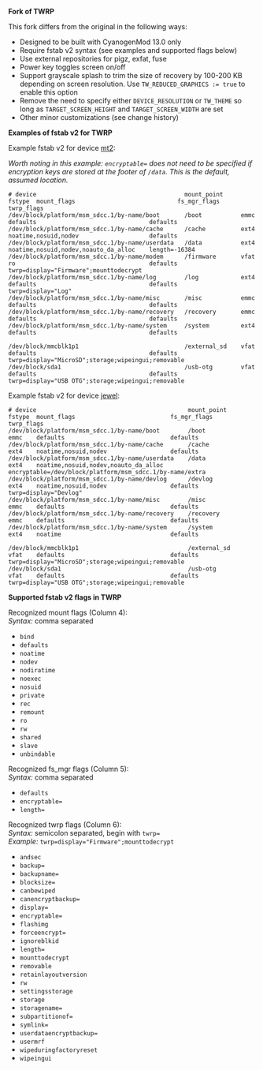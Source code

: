 **Fork of TWRP**

This fork differs from the original in the following ways:

*   Designed to be built with CyanogenMod 13.0 only
*   Require fstab v2 syntax (see examples and supported flags below)
*   Use external repositories for pigz, exfat, fuse
*   Power key toggles screen on/off
*   Support grayscale splash to trim the size of recovery by 100-200 KB depending on screen resolution. Use `TW_REDUCED_GRAPHICS := true` to enable this option
*   Remove the need to specify either `DEVICE_RESOLUTION` or `TW_THEME` so long as `TARGET_SCREEN_HEIGHT` and `TARGET_SCREEN_WIDTH` are set
*   Other minor customizations (see change history)

**Examples of fstab v2 for TWRP**

Example fstab v2 for device [mt2](https://github.com/mdmower/android_device_huawei_mt2):  

_Worth noting in this example: `encryptable=` does not need to be specified if encryption keys are stored at the footer of `/data`. This is the default, assumed location._

    # device                                          mount_point     fstype  mount_flags                             fs_mgr_flags   twrp_flags
    /dev/block/platform/msm_sdcc.1/by-name/boot       /boot           emmc    defaults                                defaults
    /dev/block/platform/msm_sdcc.1/by-name/cache      /cache          ext4    noatime,nosuid,nodev                    defaults
    /dev/block/platform/msm_sdcc.1/by-name/userdata   /data           ext4    noatime,nosuid,nodev,noauto_da_alloc    length=-16384
    /dev/block/platform/msm_sdcc.1/by-name/modem      /firmware       vfat    ro                                      defaults       twrp=display="Firmware";mounttodecrypt
    /dev/block/platform/msm_sdcc.1/by-name/log        /log            ext4    defaults                                defaults       twrp=display="Log"
    /dev/block/platform/msm_sdcc.1/by-name/misc       /misc           emmc    defaults                                defaults
    /dev/block/platform/msm_sdcc.1/by-name/recovery   /recovery       emmc    defaults                                defaults
    /dev/block/platform/msm_sdcc.1/by-name/system     /system         ext4    defaults                                defaults

    /dev/block/mmcblk1p1                              /external_sd    vfat    defaults                                defaults       twrp=display="MicroSD";storage;wipeingui;removable
    /dev/block/sda1                                   /usb-otg        vfat    defaults                                defaults       twrp=display="USB OTG";storage;wipeingui;removable

Example fstab v2 for device [jewel](https://github.com/mdmower/twrp-htc-jewel):  

    # device                                           mount_point     fstype  mount_flags                           fs_mgr_flags                                              twrp_flags
    /dev/block/platform/msm_sdcc.1/by-name/boot        /boot           emmc    defaults                              defaults
    /dev/block/platform/msm_sdcc.1/by-name/cache       /cache          ext4    noatime,nosuid,nodev                  defaults
    /dev/block/platform/msm_sdcc.1/by-name/userdata    /data           ext4    noatime,nosuid,nodev,noauto_da_alloc  encryptable=/dev/block/platform/msm_sdcc.1/by-name/extra
    /dev/block/platform/msm_sdcc.1/by-name/devlog      /devlog         ext4    noatime,nosuid,nodev                  defaults                                                  twrp=display="Devlog"
    /dev/block/platform/msm_sdcc.1/by-name/misc        /misc           emmc    defaults                              defaults
    /dev/block/platform/msm_sdcc.1/by-name/recovery    /recovery       emmc    defaults                              defaults
    /dev/block/platform/msm_sdcc.1/by-name/system      /system         ext4    noatime                               defaults

    /dev/block/mmcblk1p1                               /external_sd    vfat    defaults                              defaults                                                  twrp=display="MicroSD";storage;wipeingui;removable
    /dev/block/sda1                                    /usb-otg        vfat    defaults                              defaults                                                  twrp=display="USB OTG";storage;wipeingui;removable

**Supported fstab v2 flags in TWRP**

Recognized mount flags (Column 4):  
_Syntax:_ comma separated

* `bind`
* `defaults`
* `noatime`
* `nodev`
* `nodiratime`
* `noexec`
* `nosuid`
* `private`
* `rec`
* `remount`
* `ro`
* `rw`
* `shared`
* `slave`
* `unbindable`

Recognized fs\_mgr flags (Column 5):  
_Syntax:_ comma separated

* `defaults`
* `encryptable=`
* `length=`

Recognized twrp flags (Column 6):  
_Syntax:_ semicolon separated, begin with `twrp=`  
_Example:_ `twrp=display="Firmware";mounttodecrypt`

* `andsec`
* `backup=`
* `backupname=`
* `blocksize=`
* `canbewiped`
* `canencryptbackup=`
* `display=`
* `encryptable=`
* `flashimg`
* `forceencrypt=`
* `ignoreblkid`
* `length=`
* `mounttodecrypt`
* `removable`
* `retainlayoutversion`
* `rw`
* `settingsstorage`
* `storage`
* `storagename=`
* `subpartitionof=`
* `symlink=`
* `userdataencryptbackup=`
* `usermrf`
* `wipeduringfactoryreset`
* `wipeingui`
